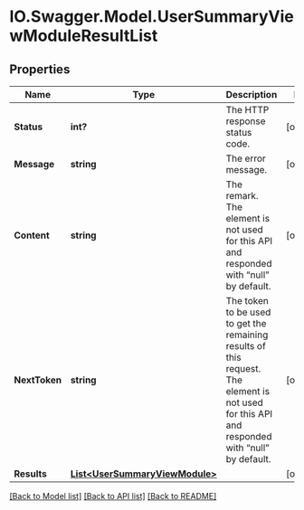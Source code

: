 # IO.Swagger.Model.UserSummaryViewModuleResultList
## Properties

Name | Type | Description | Notes
------------ | ------------- | ------------- | -------------
**Status** | **int?** | The HTTP response status code. | [optional] 
**Message** | **string** | The error message. | [optional] 
**Content** | **string** | The remark. The element is not used for this API and responded with “null” by default. | [optional] 
**NextToken** | **string** | The token to be used to get the remaining results of this request. The element is not used for this API and responded with “null” by default. | [optional] 
**Results** | [**List&lt;UserSummaryViewModule&gt;**](UserSummaryViewModule.md) |  | [optional] 

[[Back to Model list]](../README.md#documentation-for-models) [[Back to API list]](../README.md#documentation-for-api-endpoints) [[Back to README]](../README.md)

